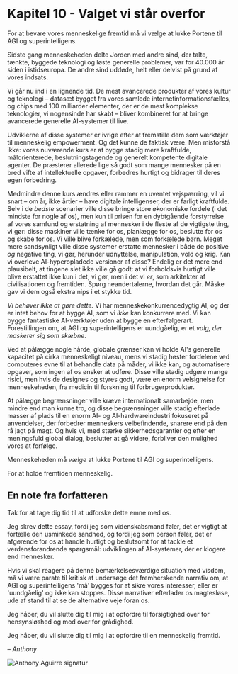 # Kapitel 10 - Valget vi står overfor

For at bevare vores menneskelige fremtid må vi vælge at lukke Portene til AGI og superintelligens.

Sidste gang menneskeheden delte Jorden med andre sind, der talte, tænkte, byggede teknologi og løste generelle problemer, var for 40.000 år siden i istidseuropa. De andre sind uddøde, helt eller delvist på grund af vores indsats.

Vi går nu ind i en lignende tid. De mest avancerede produkter af vores kultur og teknologi – datasæt bygget fra vores samlede internetinformationsfælles, og chips med 100 milliarder elementer, der er de mest komplekse teknologier, vi nogensinde har skabt – bliver kombineret for at bringe avancerede generelle AI-systemer til live.

Udviklerne af disse systemer er ivrige efter at fremstille dem som værktøjer til menneskelig empowerment. Og det kunne de faktisk være. Men misforstå ikke: vores nuværende kurs er at bygge stadig mere kraftfulde, målorienterede, beslutningstagende og generelt kompetente digitale agenter. De præsterer allerede lige så godt som mange mennesker på en bred vifte af intellektuelle opgaver, forbedres hurtigt og bidrager til deres egen forbedring.

Medmindre denne kurs ændres eller rammer en uventet vejspærring, vil vi snart – om år, ikke årtier – have digitale intelligenser, der er farligt kraftfulde. Selv i de *bedste* scenarier ville disse bringe store økonomiske fordele (i det mindste for nogle af os), men kun til prisen for en dybtgående forstyrrelse af vores samfund og erstatning af mennesker i de fleste af de vigtigste ting, vi gør: disse maskiner ville tænke for os, planlægge for os, beslutte for os og skabe for os. Vi ville blive forkælede, men som forkælede børn. Meget mere sandsynligt ville disse systemer erstatte mennesker i både de positive *og* negative ting, vi gør, herunder udnyttelse, manipulation, vold og krig. Kan vi overleve AI-hyperopladede versioner af disse? Endelig er det mere end plausibelt, at tingene slet ikke ville gå godt: at vi forholdsvis hurtigt ville blive erstattet ikke kun i det, vi gør, men i det vi *er*, som arkitekter af civilisationen og fremtiden. Spørg neandertalerne, hvordan det går. Måske gav vi dem også ekstra nips i et stykke tid.

*Vi behøver ikke at gøre dette.* Vi har menneskekonkurrencedygtig AI, og der er intet behov for at bygge AI, som vi *ikke* kan konkurrere med. Vi kan bygge fantastiske AI-værktøjer uden at bygge en efterfølgerart. Forestillingen om, at AGI og superintelligens er uundgåelig, er et *valg, der maskerer sig som skæbne*.

Ved at pålægge nogle hårde, globale grænser kan vi holde AI's generelle kapacitet på cirka menneskeligt niveau, mens vi stadig høster fordelene ved computeres evne til at behandle data på måder, vi ikke kan, og automatisere opgaver, som ingen af os ønsker at udføre. Disse ville stadig udgøre mange risici, men hvis de designes og styres godt, være en enorm velsignelse for menneskeheden, fra medicin til forskning til forbrugerprodukter.

At pålægge begrænsninger ville kræve internationalt samarbejde, men mindre end man kunne tro, og disse begrænsninger ville stadig efterlade masser af plads til en enorm AI- og AI-hardwareindustri fokuseret på anvendelser, der forbedrer menneskers velbefindende, snarere end på den rå jagt på magt. Og hvis vi, med stærke sikkerhedsgarantier og efter en meningsfuld global dialog, beslutter at gå videre, forbliver den mulighed vores at forfølge.

Menneskeheden må *vælge* at lukke Portene til AGI og superintelligens.

For at holde fremtiden menneskelig.

## En note fra forfatteren

Tak for at tage dig tid til at udforske dette emne med os.

Jeg skrev dette essay, fordi jeg som videnskabsmand føler, det er vigtigt at fortælle den usminkede sandhed, og fordi jeg som person føler, det er afgørende for os at handle hurtigt og beslutsomt for at tackle et verdensforandrende spørgsmål: udviklingen af AI-systemer, der er klogere end mennesker.

Hvis vi skal reagere på denne bemærkelsesværdige situation med visdom, må vi være parate til kritisk at undersøge det fremherskende narrativ om, at AGI og superintelligens 'må' bygges for at sikre vores interesser, eller er 'uundgåelig' og ikke kan stoppes. Disse narrativer efterlader os magtesløse, ude af stand til at se de alternative veje foran os.

Jeg håber, du vil slutte dig til mig i at opfordre til forsigtighed over for hensynsløshed og mod over for grådighed.

Jeg håber, du vil slutte dig til mig i at opfordre til en menneskelig fremtid.

*– Anthony*

![Anthony Aguirre signatur](https://keepthefuturehuman.ai/essay/_next/image?url=https%3A%2F%2Fkeepthefuturehuman.ai%2Fwp-content%2Fuploads%2F2025%2F02%2FAnthony-Aguirre-signature-300x84.png&w=3840&q=75)